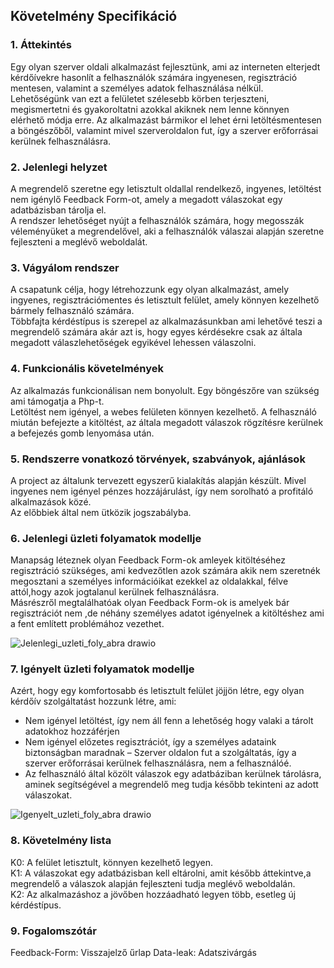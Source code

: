 ﻿## Követelmény Specifikáció



### 1. Áttekintés

Egy olyan szerver oldali alkalmazást fejlesztünk, ami az interneten elterjedt kérdőívekre hasonlít a felhasználók számára ingyenesen, regisztráció mentesen, valamint a személyes adatok felhasználása nélkül.  <br>
Lehetőségünk van ezt a felületet szélesebb körben terjeszteni, megismertetni és gyakoroltatni azokkal akiknek nem lenne könnyen elérhető módja erre. Az alkalmazást bármikor el lehet érni letöltésmentesen a böngészőből, valamint mivel szerveroldalon fut, így a szerver erőforrásai kerülnek felhasználásra.



### 2. Jelenlegi helyzet

A megrendelő szeretne egy letisztult oldallal rendelkező, ingyenes, letöltést nem igénylő Feedback Form-ot, amely a megadott válaszokat egy adatbázisban tárolja el.  <br>
A rendszer lehetőséget nyújt a felhasználók számára, hogy megosszák véleményüket a megrendelővel, aki a felhasználók válaszai alapján szeretne fejleszteni a meglévő weboldalát.

### 3. Vágyálom rendszer

A csapatunk célja, hogy létrehozzunk egy olyan alkalmazást, amely ingyenes, regisztrációmentes és letisztult felület, amely könnyen kezelhető bármely felhasználó számára.  <br>
Többfajta kérdéstípus is szerepel az alkalmazásunkban ami lehetővé teszi a megrendelő számára akár azt is, hogy egyes kérdésekre csak az általa megadott válaszlehetőségek egyikével lehessen válaszolni.

### 4. Funkcionális követelmények

Az alkalmazás funkcionálisan nem bonyolult. Egy böngészőre van szükség ami támogatja a Php-t. <br>
Letöltést nem igényel, a webes felületen könnyen kezelhető. A felhasználó miután befejezte a kitöltést, az általa megadott válaszok rögzítésre kerülnek a befejezés gomb lenyomása után.

### 5. Rendszerre vonatkozó törvények, szabványok, ajánlások

A project az általunk tervezett egyszerű kialakítás alapján készült. Mivel ingyenes nem igényel pénzes hozzájárulást, így nem sorolható a profitáló alkalmazások közé. <br>
Az előbbiek által nem ütközik jogszabályba.

### 6. Jelenlegi üzleti folyamatok modellje

Manapság léteznek olyan Feedback Form-ok amleyek kitöltéséhez regisztráció szükséges, ami kedvezőtlen azok számára akik nem szeretnék megosztani a személyes információikat ezekkel az oldalakkal, félve attól,hogy azok jogtalanul kerülnek felhasználásra. <br>
Másrészről megtalálhatóak olyan Feedback Form-ok is amelyek bár regisztrációt nem ,de néhány személyes adatot igényelnek a kitöltéshez ami a fent említett problémához vezethet.


![Jelenlegi_uzleti_foly_abra drawio](https://user-images.githubusercontent.com/113610538/194551860-f2142686-3d0c-48f4-b96a-018c489d3686.png)


### 7. Igényelt üzleti folyamatok modellje

Azért, hogy egy komfortosabb és letisztult felület jöjjön létre, egy olyan kérdőív szolgáltatást hozzunk létre, ami:
- Nem igényel letöltést, így nem áll fenn a lehetőség hogy valaki a tárolt adatokhoz hozzáférjen 
- Nem igényel előzetes regisztrációt, így a személyes adataink biztonságban maradnak 
– Szerver oldalon fut a szolgáltatás, így a szerver erőforrásai kerülnek felhasználásra, nem a felhasználóé.
- Az felhasználó által közölt válaszok egy adatbáziban kerülnek tárolásra, aminek segítségével a megrendelő meg tudja később tekinteni az adott válaszokat.


![Igenyelt_uzleti_foly_abra drawio](https://user-images.githubusercontent.com/113610538/194551900-1d4f97e6-7b23-48ce-9ac6-b31730b03d79.png)


### 8. Követelmény lista

K0: A felület letisztult, könnyen kezelhető legyen.<br>
K1: A válaszokat egy adatbázisban kell eltárolni, amit később áttekintve,a megrendelő a válaszok alapján fejleszteni tudja meglévő weboldalán.<br>
K2: Az alkalmazáshoz a jövőben hozzáadható legyen több, esetleg új kérdéstípus.<br>


### 9. Fogalomszótár

Feedback-Form: Visszajelző űrlap
Data-leak: Adatszivárgás
